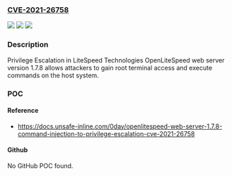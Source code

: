 ### [CVE-2021-26758](https://cve.mitre.org/cgi-bin/cvename.cgi?name=CVE-2021-26758)
![](https://img.shields.io/static/v1?label=Product&message=n%2Fa&color=blue)
![](https://img.shields.io/static/v1?label=Version&message=n%2Fa&color=blue)
![](https://img.shields.io/static/v1?label=Vulnerability&message=n%2Fa&color=brighgreen)

### Description

Privilege Escalation in LiteSpeed Technologies OpenLiteSpeed web server version 1.7.8 allows attackers to gain root terminal access and execute commands on the host system.

### POC

#### Reference
- https://docs.unsafe-inline.com/0day/openlitespeed-web-server-1.7.8-command-injection-to-privilege-escalation-cve-2021-26758

#### Github
No GitHub POC found.

